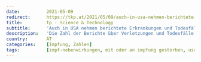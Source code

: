 ```yaml
---
date:          2021-05-09
redirect:      https://tkp.at/2021/05/09/auch-in-usa-nehmen-berichtete-erkrankungen-und-todesfaelle-nach-impfung-weiter-zu/
title:         tp - Science & Technology
subtitle:      'Auch in USA nehmen berichtete Erkrankungen und Todesfälle nach Impfung weiter zu'
description:   'Die Zahl der Berichte über Verletzungen und Todesfälle nach COVID-Impfungen steigt weiter an, so der jüngste Wochenbericht von den Centers for Disease Control and Prevention (CDC) veröffentlichten Daten. Die Daten stammen direkt aus Berichten, die an das Vaccine Adverse Event Reporting System (VAERS) übermittelt wurden. VAERS ist das primäre, von der US-Regierung finanzierte System zur …'
country:       AT
categories:    [Impfung, Zahlen]
tags:          [impf-nebenwirkungen, mit oder an impfung gestorben, usa]
---
```

